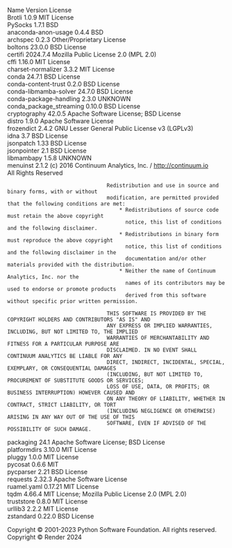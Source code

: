 Name                     Version   License                                                                         
 Brotli                   1.0.9     MIT License                                                                     
 PySocks                  1.7.1     BSD                                                                             
 anaconda-anon-usage      0.4.4     BSD                                                                             
 archspec                 0.2.3     Other/Proprietary License                                                       
 boltons                  23.0.0    BSD License                                                                     
 certifi                  2024.7.4  Mozilla Public License 2.0 (MPL 2.0)                                            
 cffi                     1.16.0    MIT License                                                                     
 charset-normalizer       3.3.2     MIT License                                                                     
 conda                    24.7.1    BSD License                                                                     
 conda-content-trust      0.2.0     BSD License                                                                     
 conda-libmamba-solver    24.7.0    BSD License                                                                     
 conda-package-handling   2.3.0     UNKNOWN                                                                         
 conda_package_streaming  0.10.0    BSD License                                                                     
 cryptography             42.0.5    Apache Software License; BSD License                                            
 distro                   1.9.0     Apache Software License                                                         
 frozendict               2.4.2     GNU Lesser General Public License v3 (LGPLv3)                                   
 idna                     3.7       BSD License                                                                     
 jsonpatch                1.33      BSD License                                                                     
 jsonpointer              2.1       BSD License                                                                     
 libmambapy               1.5.8     UNKNOWN                                                                         
 menuinst                 2.1.2     (c) 2016 Continuum Analytics, Inc. / http://continuum.io                        
                                    All Rights Reserved                                                             
                                                                                                                    
                                    Redistribution and use in source and binary forms, with or without              
                                    modification, are permitted provided that the following conditions are met:     
                                        * Redistributions of source code must retain the above copyright            
                                          notice, this list of conditions and the following disclaimer.             
                                        * Redistributions in binary form must reproduce the above copyright         
                                          notice, this list of conditions and the following disclaimer in the       
                                          documentation and/or other materials provided with the distribution.      
                                        * Neither the name of Continuum Analytics, Inc. nor the                     
                                          names of its contributors may be used to endorse or promote products      
                                          derived from this software without specific prior written permission.     
                                                                                                                    
                                    THIS SOFTWARE IS PROVIDED BY THE COPYRIGHT HOLDERS AND CONTRIBUTORS "AS IS" AND 
                                    ANY EXPRESS OR IMPLIED WARRANTIES, INCLUDING, BUT NOT LIMITED TO, THE IMPLIED   
                                    WARRANTIES OF MERCHANTABILITY AND FITNESS FOR A PARTICULAR PURPOSE ARE          
                                    DISCLAIMED. IN NO EVENT SHALL CONTINUUM ANALYTICS BE LIABLE FOR ANY             
                                    DIRECT, INDIRECT, INCIDENTAL, SPECIAL, EXEMPLARY, OR CONSEQUENTIAL DAMAGES      
                                    (INCLUDING, BUT NOT LIMITED TO, PROCUREMENT OF SUBSTITUTE GOODS OR SERVICES;    
                                    LOSS OF USE, DATA, OR PROFITS; OR BUSINESS INTERRUPTION) HOWEVER CAUSED AND     
                                    ON ANY THEORY OF LIABILITY, WHETHER IN CONTRACT, STRICT LIABILITY, OR TORT      
                                    (INCLUDING NEGLIGENCE OR OTHERWISE) ARISING IN ANY WAY OUT OF THE USE OF THIS   
                                    SOFTWARE, EVEN IF ADVISED OF THE POSSIBILITY OF SUCH DAMAGE.                    
                                                                                                                    
 packaging                24.1      Apache Software License; BSD License                                            
 platformdirs             3.10.0    MIT License                                                                     
 pluggy                   1.0.0     MIT License                                                                     
 pycosat                  0.6.6     MIT                                                                             
 pycparser                2.21      BSD License                                                                     
 requests                 2.32.3    Apache Software License                                                         
 ruamel.yaml              0.17.21   MIT License                                                                     
 tqdm                     4.66.4    MIT License; Mozilla Public License 2.0 (MPL 2.0)                               
 truststore               0.8.0     MIT License                                                                     
 urllib3                  2.2.2     MIT License                                                                     
 zstandard                0.22.0    BSD License                                                             
 
Copyright © 2001-2023 Python Software Foundation. All rights reserved.   
Copyright © Render 2024
